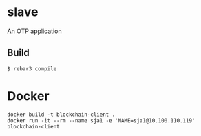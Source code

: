 slave
=====

An OTP application

Build
-----

    $ rebar3 compile

Docker
======

    docker build -t blockchain-client .
    docker run -it --rm --name sja1 -e 'NAME=sja1@10.100.110.119' blockchain-client  
